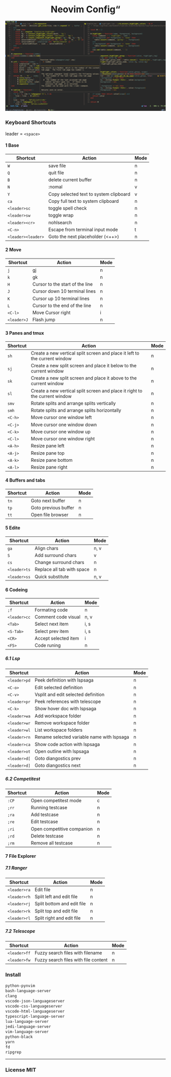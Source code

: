 <h1 align="center">
  Neovim Config“
</h1>


![demo](./demo.png)

### Keyboard Shortcuts

leader = `<space>`

#### 1 Base
| Shortcut           | Action                                 | Mode |
|--------------------|----------------------------------------|------|
| `W`                | save file                              | n    |
| `Q`                | quit file                              | n    |
| `B`                | delete current buffer                  | n    |
| `N`                | :nomal                                 | v    |
| `Y`                | Copy selected text to system clipboard | v    |
| `ca`               | Copy full text to system clipboard     | n    |
| `<leader>sc`       | toggle spell check                     | n    |
| `<leader>sw`       | toggle wrap                            | n    |
| `<leader><cr>`     | nohlsearch                             | n    |
| `<C-n>`            | Escape from terminal input mode        | t    |
| `<leader><leader>` | Goto the next placeholder (<++>)       | n    |

#### 2 Move
| Shortcut    | Action                          | Mode |
|-------------|---------------------------------|------|
| `j`         | gj                              | n    |
| `k`         | gk                              | n    |
| `H`         | Cursor to the start of the line | n    |
| `J`         | Cursor down 10 terminal lines   | n    |
| `K`         | Cursor up 10 terminal lines     | n    |
| `L`         | Cursor to the end of the line   | n    |
| `<C-l>`     | Move Cursor right               | i    |
| `<leader>J` | Flash jump                      | n    |

#### 3 Panes and tmux
| Shortcut | Action                                                                      | Mode |
|----------|-----------------------------------------------------------------------------|------|
| `sh`     | Create a new vertical split screen and place it left to the current window  | n    |
| `sj`     | Create a new split screen and place it below to the current window          | n    |
| `sk`     | Create a new split screen and place it above to the current window          | n    |
| `sl`     | Create a new vertical split screen and place it right to the current window | n    |
| `smv`    | Rotate splits and arrange splits vertically                                 | n    |
| `smh`    | Rotate splits and arrange splits horizontally                               | n    |
| `<C-h>`  | Move cursor one window left                                                 | n    |
| `<C-j>`  | Move cursor one window down                                                 | n    |
| `<C-k>`  | Move cursor one window up                                                   | n    |
| `<C-l>`  | Move cursor one window right                                                | n    |
| `<A-h>`  | Resize pane left                                                            | n    |
| `<A-j>`  | Resize pane top                                                             | n    |
| `<A-k>`  | Resize pane bottom                                                          | n    |
| `<A-l>`  | Resize pane right                                                           | n    |

#### 4 Buffers and tabs
| Shortcut | Action               | Mode |
|----------|----------------------|------|
| `tn`     | Goto next buffer     | n    |
| `tp`     | Goto previous buffer | n    |
| `tt`     | Open file browser    | n    |

#### 5 Edite
| Shortcut     | Action                     | Mode |
|--------------|----------------------------|------|
| `ga`         | Align chars                | n, v |
| `S`          | Add surround chars         | v    |
| `cs`         | Change surround chars      | n    |
| `<leader>ts` | Replace all tab with space | n    |
| `<leader>ss` | Quick substitute           | n, v |

#### 6 Codeing
| Shortcut     | Action               | Mode |
|--------------|----------------------|------|
| `;f`         | Formating code       | n    |
| `<leader>cc` | Comment code visual  | n, v |
| `<Tab>`      | Select next item     | i, s |
| `<S-Tab>`    | Select prev item     | i, s |
| `<CR>`       | Accept selected item | i    |
| `<F5>`       | Code runing          | n    |

##### 6.1 Lsp
| Shortcut     | Action                                     | Mode |
|--------------|--------------------------------------------|------|
| `<leader>pd` | Peek definition with lspsaga               | n    |
| `<C-o>`      | Edit selected definition                   | n    |
| `<C-v>`      | Vsplit and edit selected definition        | n    |
| `<leader>pr` | Peek references with telescope             | n    |
| `<C-k>`      | Show hover doc with lspsaga                | n    |
| `<leader>wa` | Add workspace folder                       | n    |
| `<leader>wr` | Remove workspace folder                    | n    |
| `<leader>wl` | List workspace folders                     | n    |
| `<leader>rn` | Rename selected variable name with lspsaga | n    |
| `<leader>ca` | Show code action with lspsaga              | n    |
| `<leader>ot` | Open outline with lspsaga                  | n    |
| `<leader>d[` | Goto diangostics prev                      | n    |
| `<leader>d]` | Goto diangostics next                      | n    |

##### 6.2 Competitest
| Shortcut | Action                     | Mode |
|----------|----------------------------|------|
| `:CP`    | Open competitest mode      | c    |
| `;rr`    | Running testcase           | n    |
| `;ra`    | Add testcase               | n    |
| `;re`    | Edit testcase              | n    |
| `;ri`    | Open competitive companion | n    |
| `;rd`    | Delete testcase            | n    |
| `;rm`    | Remove all testcase        | n    |

#### 7 File Explorer
##### 7.1 Ranger
| Shortcut     | Action                     | Mode |
|--------------|----------------------------|------|
| `<leader>ra` | Edit file                  | n    |
| `<leader>rh` | Split left and edit file   | n    |
| `<leader>rj` | Split bottom and edit file | n    |
| `<leader>rk` | Split top and edit file    | n    |
| `<leader>rl` | Split right and edit file  | n    |

##### 7.2 Telescope
| Shortcut     | Action                                | Mode |
|--------------|---------------------------------------|------|
| `<leader>ff` | Fuzzy search files with filename      | n    |
| `<leader>fw` | Fuzzy search files with  file content | n    |


### Install
```shell
python-pynvim
bash-language-server
clang
vscode-json-languageserver
vscode-css-languageserver
vscode-html-languageserver
typescript-language-server
lua-language-server
jedi-language-server
vim-language-server
python-black
yarn
fd
ripgrep
```


---

### License MIT
